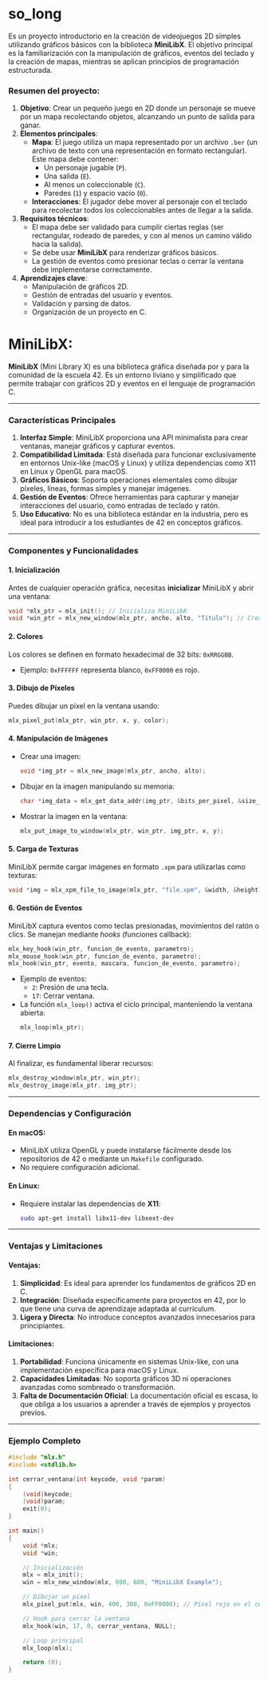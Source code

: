 # so_long

Es un proyecto introductorio en la creación de videojuegos 2D simples utilizando gráficos básicos con la biblioteca **MiniLibX**. El objetivo principal es la familiarización con la manipulación de gráficos, eventos del teclado y la creación de mapas, mientras se aplican principios de programación estructurada.

### Resumen del proyecto:
1. **Objetivo**: Crear un pequeño juego en 2D donde un personaje se mueve por un mapa recolectando objetos, alcanzando un punto de salida para ganar.
2. **Elementos principales**:
   - **Mapa**: El juego utiliza un mapa representado por un archivo `.ber` (un archivo de texto con una representación en formato rectangular). Este mapa debe contener:
     - Un personaje jugable (`P`).
     - Una salida (`E`).
     - Al menos un coleccionable (`C`).
     - Paredes (`1`) y espacio vacío (`0`).
   - **Interacciones**: El jugador debe mover al personaje con el teclado para recolectar todos los coleccionables antes de llegar a la salida.
3. **Requisitos técnicos**:
   - El mapa debe ser validado para cumplir ciertas reglas (ser rectangular, rodeado de paredes, y con al menos un camino válido hacia la salida).
   - Se debe usar **MiniLibX** para renderizar gráficos básicos.
   - La gestión de eventos como presionar teclas o cerrar la ventana debe implementarse correctamente.
4. **Aprendizajes clave**:
   - Manipulación de gráficos 2D.
   - Gestión de entradas del usuario y eventos.
   - Validación y parsing de datos.
   - Organización de un proyecto en C.


# MiniLibX:

**MiniLibX** (Mini Library X) es una biblioteca gráfica diseñada por y para la comunidad de la escuela 42. Es un entorno liviano y simplificado que permite trabajar con gráficos 2D y eventos en el lenguaje de programación C.

---

### **Características Principales**
1. **Interfaz Simple**: MiniLibX proporciona una API minimalista para crear ventanas, manejar gráficos y capturar eventos.
2. **Compatibilidad Limitada**: Está diseñada para funcionar exclusivamente en entornos Unix-like (macOS y Linux) y utiliza dependencias como X11 en Linux y OpenGL para macOS.
3. **Gráficos Básicos**: Soporta operaciones elementales como dibujar píxeles, líneas, formas simples y manejar imágenes.
4. **Gestión de Eventos**: Ofrece herramientas para capturar y manejar interacciones del usuario, como entradas de teclado y ratón.
5. **Uso Educativo**: No es una biblioteca estándar en la industria, pero es ideal para introducir a los estudiantes de 42 en conceptos gráficos.

---

### **Componentes y Funcionalidades**
#### 1. **Inicialización**
   Antes de cualquier operación gráfica, necesitas **inicializar** MiniLibX y abrir una ventana:
   ```c
   void *mlx_ptr = mlx_init(); // Inicializa MiniLibX
   void *win_ptr = mlx_new_window(mlx_ptr, ancho, alto, "Titulo"); // Crea una ventana
   ```

#### 2. **Colores**
   Los colores se definen en formato hexadecimal de 32 bits: `0xRRGGBB`.
   - Ejemplo: `0xFFFFFF` representa blanco, `0xFF0000` es rojo.

#### 3. **Dibujo de Píxeles**
   Puedes dibujar un píxel en la ventana usando:
   ```c
   mlx_pixel_put(mlx_ptr, win_ptr, x, y, color);
   ```

#### 4. **Manipulación de Imágenes**
   - Crear una imagen:
     ```c
     void *img_ptr = mlx_new_image(mlx_ptr, ancho, alto);
     ```
   - Dibujar en la imagen manipulando su memoria:
     ```c
     char *img_data = mlx_get_data_addr(img_ptr, &bits_per_pixel, &size_line, &endian);
     ```
   - Mostrar la imagen en la ventana:
     ```c
     mlx_put_image_to_window(mlx_ptr, win_ptr, img_ptr, x, y);
     ```

#### 5. **Carga de Texturas**
   MiniLibX permite cargar imágenes en formato `.xpm` para utilizarlas como texturas:
   ```c
   void *img = mlx_xpm_file_to_image(mlx_ptr, "file.xpm", &width, &height);
   ```

#### 6. **Gestión de Eventos**
   MiniLibX captura eventos como teclas presionadas, movimientos del ratón o clics. Se manejan mediante *hooks* (funciones callback):
   ```c
   mlx_key_hook(win_ptr, funcion_de_evento, parametro);
   mlx_mouse_hook(win_ptr, funcion_de_evento, parametro);
   mlx_hook(win_ptr, evento, mascara, funcion_de_evento, parametro);
   ```
   - Ejemplo de eventos:
     - `2`: Presión de una tecla.
     - `17`: Cerrar ventana.
   - La función `mlx_loop()` activa el ciclo principal, manteniendo la ventana abierta:
     ```c
     mlx_loop(mlx_ptr);
     ```

#### 7. **Cierre Limpio**
   Al finalizar, es fundamental liberar recursos:
   ```c
   mlx_destroy_window(mlx_ptr, win_ptr);
   mlx_destroy_image(mlx_ptr, img_ptr);
   ```

---

### **Dependencias y Configuración**
#### En **macOS**:
   - MiniLibX utiliza OpenGL y puede instalarse fácilmente desde los repositorios de 42 o mediante un `Makefile` configurado.
   - No requiere configuración adicional.

#### En **Linux**:
   - Requiere instalar las dependencias de **X11**:
     ```bash
     sudo apt-get install libx11-dev libxext-dev
     ```

---

### **Ventajas y Limitaciones**

#### **Ventajas**:
1. **Simplicidad**: Es ideal para aprender los fundamentos de gráficos 2D en C.
2. **Integración**: Diseñada específicamente para proyectos en 42, por lo que tiene una curva de aprendizaje adaptada al currículum.
3. **Ligera y Directa**: No introduce conceptos avanzados innecesarios para principiantes.

#### **Limitaciones**:
1. **Portabilidad**: Funciona únicamente en sistemas Unix-like, con una implementación específica para macOS y Linux.
2. **Capacidades Limitadas**: No soporta gráficos 3D ni operaciones avanzadas como sombreado o transformación.
3. **Falta de Documentación Oficial**: La documentación oficial es escasa, lo que obliga a los usuarios a aprender a través de ejemplos y proyectos previos.


---

### **Ejemplo Completo**
```c
#include "mlx.h"
#include <stdlib.h>

int cerrar_ventana(int keycode, void *param)
{
    (void)keycode;
    (void)param;
    exit(0);
}

int main()
{
    void *mlx;
    void *win;

    // Inicialización
    mlx = mlx_init();
    win = mlx_new_window(mlx, 800, 600, "MiniLibX Example");

    // Dibujar un píxel
    mlx_pixel_put(mlx, win, 400, 300, 0xFF0000); // Píxel rojo en el centro

    // Hook para cerrar la ventana
    mlx_hook(win, 17, 0, cerrar_ventana, NULL);

    // Loop principal
    mlx_loop(mlx);

    return (0);
}
```
